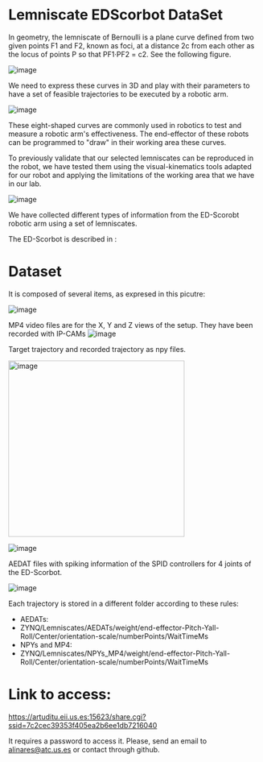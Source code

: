 # Lemniscate EDScorbot DataSet

In geometry, the lemniscate of Bernoulli is a plane curve defined from two given points F1 and F2, known as foci, at a distance 2c from each other as the locus of points P so that PF1·PF2 = c2. See the following figure.

![image](https://github.com/RTC-research-group/LemniscateEDScorbotDS/assets/15526602/bf02c8e9-e103-46a2-9239-2919bdd5e2cf)

We need to express these curves in 3D and play with their parameters to have a set of feasible trajectories to be executed by a robotic arm.

![image](https://github.com/RTC-research-group/LemniscateEDScorbotDS/assets/15526602/08ba0623-dc6c-40bc-8121-2151f2a05719)

These eight-shaped curves are commonly used in robotics to test and measure a robotic arm's effectiveness. The end-effector of these robots can be programmed to "draw" in their working area these curves.

To previously validate that our selected lemniscates can be reproduced in the robot, we have tested them using the visual-kinematics tools adapted for our robot and applying the limitations of the working area that we have in our lab.

![image](https://github.com/RTC-research-group/LemniscateEDScorbotDS/assets/15526602/ad439186-4042-4807-9bf9-285741197768)

We have collected different types of information from the ED-Scorobt robotic arm using a set of lemniscates. 

The ED-Scorbot is described in :

# Dataset

It is composed of several items, as expresed in this picutre:

![image](https://github.com/RTC-research-group/LemniscateEDScorbotDS/assets/15526602/a6b4cd88-9f09-4818-bd31-bc00671ef1c0)


MP4 video files are for the X, Y and Z views of the setup. They have been recorded with IP-CAMs
![image](https://github.com/RTC-research-group/LemniscateEDScorbotDS/assets/15526602/e327bb7b-8025-4e84-9c6e-dc574695ea01)

Target trajectory and recorded trajectory as npy files.

<img width="350" alt="image" src="https://github.com/RTC-research-group/LemniscateEDScorbotDS/assets/15526602/c5af8329-d05e-463e-acb6-de43dde6222b">

![image](https://github.com/RTC-research-group/LemniscateEDScorbotDS/assets/15526602/c43a505d-7523-4f20-a556-92f9065e07e5)

AEDAT files with spiking information of the SPID controllers for 4 joints of the ED-Scorbot.

![image](https://github.com/RTC-research-group/LemniscateEDScorbotDS/assets/15526602/42ffbe80-e9fa-4d61-ab7e-b03622e6a1a7)

Each trajectory is stored in a different folder according to these rules:
- AEDATs:
-   ZYNQ/Lemniscates/AEDATs/weight/end-effector-Pitch-Yall-Roll/Center/orientation-scale/numberPoints/WaitTimeMs
- NPYs and MP4:
-   ZYNQ/Lemniscates/NPYs_MP4/weight/end-effector-Pitch-Yall-Roll/Center/orientation-scale/numberPoints/WaitTimeMs

# Link to access:  

https://artuditu.eii.us.es:15623/share.cgi?ssid=7c2cec39353f405ea2b6ee1db7216040 

It requires a password to access it. Please, send an email to alinares@atc.us.es or contact through github.
